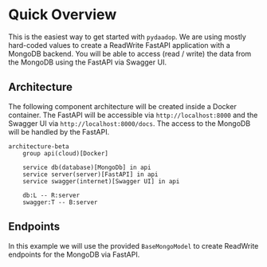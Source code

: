 # Quick Overview

This is the easiest way to get started with `pydaadop`.
We are using mostly hard-coded values to create a ReadWrite FastAPI application with a MongoDB backend.
You will be able to access (read / write) the data from the MongoDB using the FastAPI via Swagger UI.

## Architecture

The following component architecture will be created inside a Docker container.
The FastAPI will be accessible via `http://localhost:8000` and the Swagger UI via `http://localhost:8000/docs`.
The access to the MongoDB will be handled by the FastAPI.

```mermaid
architecture-beta
    group api(cloud)[Docker]

    service db(database)[MongoDb] in api
    service server(server)[FastAPI] in api
    service swagger(internet)[Swagger UI] in api

    db:L -- R:server
    swagger:T -- B:server

```

## Endpoints

In this example we will use the provided `BaseMongoModel` to create ReadWrite endpoints for the MongoDB via FastAPI.